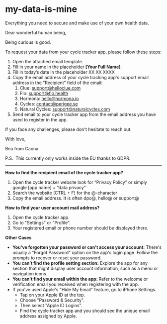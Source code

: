 # my-data-is-mine
Everything you need to secure and make use of your own health data. 

Dear wonderful human being,

Being curious is good.

To request your data from your cycle tracker app, please follow these steps:

1. Open the attached email template.
2. Fill in your name in the placeholder **[Your Full Name]**.
3. Fill in today’s date in the placeholder XX XX XXXX
4. Copy the email address of your cycle tracking app's support email address in the “Recipient” field of the email:
    1. Clue: support@helloclue.com
    2. Flo: support@flo.health
    3. Hormona: hello@hormona.io
    4. Cycles: contact@perigee.se
    5. Natural Cycles: support@naturalcycles.com
5. Send email to your cycle tracker app from the email address you have used to register in the app.

If you face any challenges, please don't hesitate to reach out.

With love,

Bea from Caona

P.S.  This currently only works inside the EU thanks to GDPR.

---

**How to find the recipient email of the cycle tracker app?**

1. Open the cycle tracker website look for “Privacy Policy” or simply google [app name] + “data privacy”
2. Search the website (CTRL + F) for the @-character
3. Copy the email address. It is often dpo@, hello@ or support@

**How to find your user account mail address?**

1. Open the cycle tracker app.
2. Go to "Settings" or "Profile".
3. Your registered email or phone number should be displayed there.

**Other Cases**

- **You've forgotten your password or can't access your account:** There's usually a "Forgot Password" option on the app's login page. Follow the prompts to recover or reset your password.
- **You can’t find the profile setting section:** Explore the app for any section that might display user account information, such as a menu or navigation icons.
- **You can't find your email within the app**: Refer to the welcome or verification email you received when registering with the app.
- If you've used Apple's "Hide My Email" feature, go to iPhone Settings.
    - Tap on your Apple ID at the top.
    - Choose "Password & Security".
    - Then select "Apple ID Logins".
    - Find the cycle tracker app and you should see the unique email address assigned by Apple.
